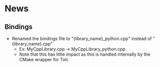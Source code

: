 # News #

## Bindings ##

* Renamed the bindings file to "{library_name}_python.cpp" instead of "{library_name}.cpp"
  * Ex: MyCppLibrary.cpp -> MyCppLibrary_python.cpp
  * Note that this has little impact as this is handled internally by the CMake wrapper for Tolc
